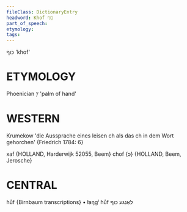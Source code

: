 ```yaml
---
fileClass: DictionaryEntry
headword: Khof כוף
part_of_speech: 
etymology: 
tags: 
---
```

כוף 
'khof'

ETYMOLOGY
===========
Phoenician 𐤊 'palm of hand'

WESTERN
========

Krumekow 'die Aussprache eines leisen ch als das ch in dem Wort gehorchen' {Friedrich 1784: 6}

xaf {HOLLAND, Harderwijk 52055, Beem}
chof {ɔ} {HOLLAND, Beem, Jerosche}

CENTRAL
========

ɦůf {Birnbaum transcriptions}
	•	łaŋgⁱ ɦůf לאַנגע כוף